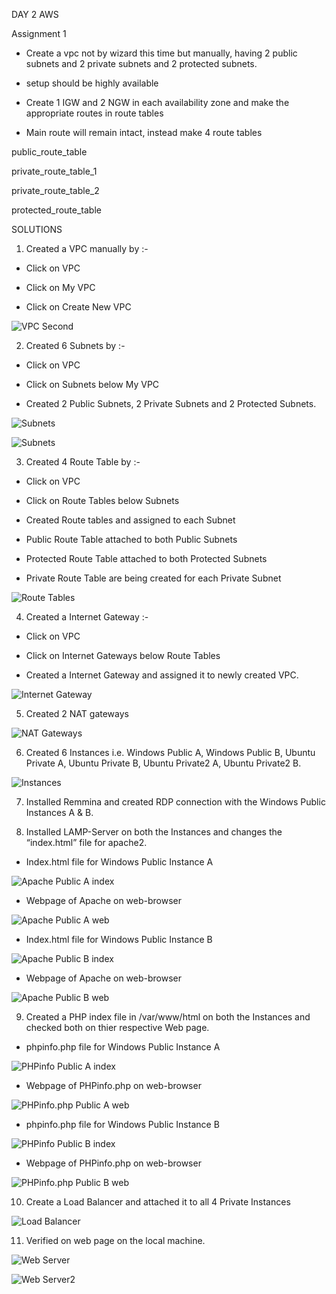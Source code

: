 DAY 2 AWS

Assignment 1

- Create a vpc not by wizard this time but manually, having 2 public subnets and 2 private subnets and 2 protected subnets.

- setup should be highly available

- Create 1 IGW and 2 NGW in each availability zone and make the appropriate routes in route tables

- Main route will remain intact, instead make 4 route tables

public_route_table 

private_route_table_1 

private_route_table_2 

protected_route_table 

SOLUTIONS

1. Created a VPC manually by :-

- Click on VPC

- Click on My VPC

- Click on Create New VPC

![VPC Second](https://github.com/lovedeepsh/AWS/blob/master/AWS-day2-images/Opstree-VPC-second.png)



2. Created 6 Subnets by :-

- Click on VPC

- Click on Subnets below My VPC

- Created 2 Public Subnets, 2 Private Subnets and 2 Protected Subnets.

![Subnets](https://github.com/lovedeepsh/AWS/blob/master/AWS-day2-images/Subnets-Details.png)

![Subnets](https://github.com/lovedeepsh/AWS/blob/master/AWS-day2-images/Opstree-Subnets-6.png)

3. Created 4 Route Table by :-

- Click on VPC

- Click on Route Tables below Subnets

- Created Route tables and assigned to each Subnet

- Public Route Table attached to both Public Subnets

- Protected Route Table attached to both Protected Subnets

- Private Route Table are being created for each Private Subnet

![Route Tables](https://github.com/lovedeepsh/AWS/blob/master/AWS-day2-images/Route-Table-4.png)






4. Created a Internet Gateway :-

- Click on VPC

- Click on Internet Gateways below Route Tables

- Created a Internet Gateway and assigned it to newly created VPC.

![Internet Gateway](https://github.com/lovedeepsh/AWS/blob/master/AWS-day2-images/Opstree-igw-second.png)

5. Created 2 NAT gateways

![NAT Gateways](https://github.com/lovedeepsh/AWS/blob/master/AWS-day2-images/Natgateway.png)

6. Created 6 Instances i.e. Windows Public A, Windows Public B, Ubuntu Private A, Ubuntu Private B, Ubuntu Private2 A, Ubuntu Private2 B.

![Instances](https://github.com/lovedeepsh/AWS/blob/master/AWS-day2-images/instances-day2.png)

7.   Installed Remmina and created RDP connection with the Windows Public Instances A & B.





8. Installed LAMP-Server on both the Instances and changes the “index.html” file for apache2.

- Index.html file for Windows Public Instance A

![Apache Public A index](https://github.com/lovedeepsh/AWS/blob/master/AWS-day2-images/Hiserver1index.png)

- Webpage of Apache on web-browser

![Apache Public A web](https://github.com/lovedeepsh/AWS/blob/master/AWS-day2-images/Hiserver1.png)

-  Index.html file for Windows Public Instance B

![Apache Public B index](https://github.com/lovedeepsh/AWS/blob/master/AWS-day2-images/Hiserver2index.png)

- Webpage of Apache on web-browser

![Apache Public B web](https://github.com/lovedeepsh/AWS/blob/master/AWS-day2-images/Hiserver2.png)





9. Created a PHP index file in /var/www/html on both the Instances and checked both on thier respective Web page.

-  phpinfo.php file for Windows Public Instance A

![PHPinfo Public A index](https://github.com/lovedeepsh/AWS/blob/master/AWS-day2-images/php1file.png)

- Webpage of PHPinfo.php on web-browser

![PHPinfo.php Public A web](https://github.com/lovedeepsh/AWS/blob/master/AWS-day2-images/php1.png)


-  phpinfo.php file for Windows Public Instance B

![PHPinfo Public B index](https://github.com/lovedeepsh/AWS/blob/master/AWS-day2-images/php2file.png)

- Webpage of PHPinfo.php on web-browser

![PHPinfo.php Public B web](https://github.com/lovedeepsh/AWS/blob/master/AWS-day2-images/php2.png)




10. Create a Load Balancer and attached it to all 4 Private Instances

![Load Balancer](https://github.com/lovedeepsh/AWS/blob/master/AWS-day2-images/loadbalancer.png)

11. Verified on web page on the local machine.

![Web Server](https://github.com/lovedeepsh/AWS/blob/master/AWS-day2-images/mymachineserver1.png)

![Web Server2](https://github.com/lovedeepsh/AWS/blob/master/AWS-day2-images/mymachineserver2.png) 
